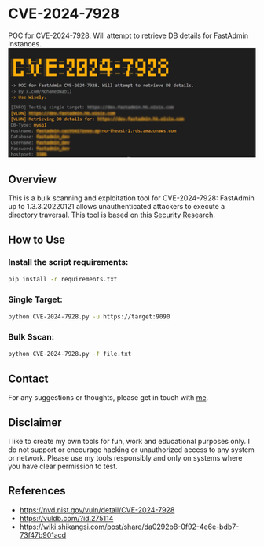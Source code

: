 # CVE-2024-7928
POC for CVE-2024-7928. Will attempt to retrieve DB details for FastAdmin instances.
![Banner](screens/screen.jpg)

## Overview

This is a bulk scanning and exploitation tool for CVE-2024-7928: FastAdmin up to 1.3.3.20220121 allows unauthenticated attackers to execute a directory traversal. This tool is based on this [Security Research](https://wiki.shikangsi.com/post/share/da0292b8-0f92-4e6e-bdb7-73f47b901acd).

## How to Use

### Install the script requirements:
```sh
pip install -r requirements.txt
```

### Single Target:
```sh
python CVE-2024-7928.py -u https://target:9090
```

### Bulk Sscan:
```sh
python CVE-2024-7928.py -f file.txt
```

## Contact

For any suggestions or thoughts, please get in touch with [me](https://x.com/MohamedNab1l).


## Disclaimer

I like to create my own tools for fun, work and educational purposes only. I do not support or encourage hacking or unauthorized access to any system or network. Please use my tools responsibly and only on systems where you have clear permission to test.

## References

- https://nvd.nist.gov/vuln/detail/CVE-2024-7928
- https://vuldb.com/?id.275114
- https://wiki.shikangsi.com/post/share/da0292b8-0f92-4e6e-bdb7-73f47b901acd
